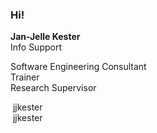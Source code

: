 ### Hi!

**Jan-Jelle Kester**\
Info Support

Software Engineering Consultant\
Trainer\
Research Supervisor
<!-- .element: class="kc-smaller" -->

<i class="bi bi-github" style="color: #white"></i> &nbsp;jjkester\
<i class="bi bi-linkedin" style="color: #1d9bf0"></i> &nbsp;jjkester
